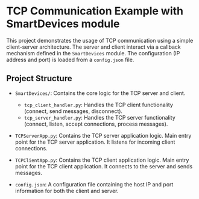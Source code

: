 # TCP Communication Example with SmartDevices module

This project demonstrates the usage of TCP communication using a simple client-server architecture. 
The server and client interact via a callback mechanism defined in the `SmartDevices` module. 
The configuration (IP address and port) is loaded from a `config.json` file.

## Project Structure

- `SmartDevices/`: Contains the core logic for the TCP server and client.
  - `tcp_client_handler.py`: Handles the TCP client functionality (connect, send messages, disconnect).
  - `tcp_server_handler.py`: Handles the TCP server functionality (connect, listen, accept connections, process messages).
  
- `TCPServerApp.py`: Contains the TCP server application logic. Main entry point for the TCP server application. It listens for incoming client connections.
  
- `TCPClientApp.py`: Contains the TCP client application logic. Main entry point for the TCP client application. It connects to the server and sends messages.

- `config.json`: A configuration file containing the host IP and port information for both the client and server.
